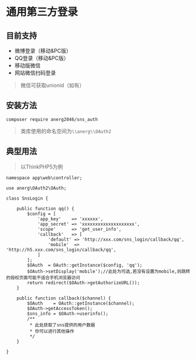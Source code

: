 # 通用第三方登录

## 目前支持
- 微博登录（移动&PC版）
- QQ登录（移动&PC版）
- 移动版微信
- 网站微信扫码登录
>微信可获取unionid（如有）

## 安装方法
```
composer require anerg2046/sns_auth
```

>类库使用的命名空间为`\\anerg\\OAuth2`

## 典型用法
>以ThinkPHP5为例
```
namespace app\web\controller;

use anerg\OAuth2\OAuth;

class SnsLogin {

    public function qq() {
        $config = [
            'app_key'    => 'xxxxxx',
            'app_secret' => 'xxxxxxxxxxxxxxxxxxxx',
            'scope'      => 'get_user_info',
            'callback'   => [
                'default' => 'http://xxx.com/sns_login/callback/qq',
                'mobile'  => 'http://h5.xxx.com/sns_login/callback/qq',
            ]
        ];
        $OAuth  = OAuth::getInstance($config, 'qq');
        $OAuth->setDisplay('mobile');//此处为可选,若没有设置为mobile,则跳转的授权页面可能不适合手机浏览器访问
        return redirect($OAuth->getAuthorizeURL());
    }

    public function callback($channel) {
        $OAuth    = OAuth::getInstance($channel);
        $OAuth->getAccessToken();
        $sns_info = $OAuth->userinfo();
        /**
         * 此处获取了sns提供的用户数据
         * 你可以进行其他操作
         */
    }

}
```
